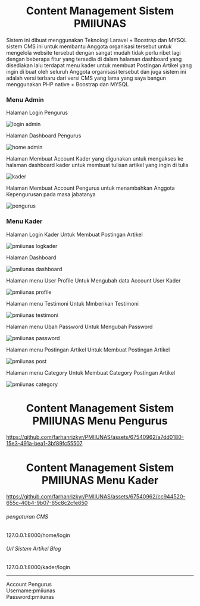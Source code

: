 <center><h1>Content Management Sistem PMIIUNAS</h1></center>
Sistem ini dibuat menggunakan Teknologi Laravel + Boostrap dan MYSQL sistem CMS ini untuk membantu Anggota organisasi tersebut untuk mengelola website tersebut  dengan sangat mudah tidak perlu ribet lagi dengan beberapa fitur yang tersedia di dalam halaman dashboard yang disediakan lalu terdapat menu kader untuk membuat Postingan Artikel yang ingin di buat oleh seluruh Anggota organisasi tersebut dan juga sistem ini adalah versi terbaru dari versi CMS yang lama yang saya bangun menggunakan PHP native + Boostrap dan MYSQL


<h3>Menu Admin</h3>
Halaman Login Pengurus

![login admin](https://github.com/farhanrizkyr/PMIIUNAS/assets/67540962/efe6f964-bb5f-4c37-b5b6-52d68daea1d5)

Halaman Dashboard Pengurus

![home admin](https://github.com/farhanrizkyr/PMIIUNAS/assets/67540962/000ec8fd-09a3-450b-ad77-f97c8cb5e0cd)

Halaman Membuat Account Kader yang digunakan untuk mengakses ke halaman dashboard kader untuk membuat tulisan artikel yang ingin di tulis

![kader](https://github.com/farhanrizkyr/PMIIUNAS/assets/67540962/c74ad22d-0e87-45a0-b6ac-566a03f3d655)

Halaman Membuat Account Pengurus untuk menambahkan Anggota Kepengurusan pada masa jabatanya 


![pengurus](https://github.com/farhanrizkyr/PMIIUNAS/assets/67540962/936a1d08-00a9-4cd1-bebd-41491af95da1)

<h3>Menu Kader</h3>
Halaman Login Kader Untuk Membuat Postingan Artikel


![pmiiunas logkader](https://github.com/farhanrizkyr/PMIIUNAS/assets/67540962/599f8dff-1d99-4f97-bfe7-3af7f5fff179)


Halaman Dashboard

![pmiiunas dashboard](https://github.com/farhanrizkyr/PMIIUNAS/assets/67540962/91218e39-d057-46f3-a84e-3b8fa699397f)


Halaman menu User Profile Untuk Mengubah data Account User Kader


![pmiiunas profile](https://github.com/farhanrizkyr/PMIIUNAS/assets/67540962/ca958990-a367-4083-bf28-6ac8462fd1a6)

Halaman menu Testimoni Untuk Mmberikan Testimoni


![pmiiunas testimoni](https://github.com/farhanrizkyr/PMIIUNAS/assets/67540962/9b8718c2-5435-4943-b56e-50eede11681b)


Halaman menu Ubah Password Untuk Mengubah Password


![pmiiunas password](https://github.com/farhanrizkyr/PMIIUNAS/assets/67540962/450617a1-bd00-4eea-a8ec-a4a9d1e94941)


Halaman menu Postingan Artikel Untuk Membuat Postingan Artikel


![pmiiunas post](https://github.com/farhanrizkyr/PMIIUNAS/assets/67540962/ce7d48f8-3000-4176-9965-e67247b37743)

Halaman menu Category Untuk Membuat Category Postingan Artikel


![pmiiunas category](https://github.com/farhanrizkyr/PMIIUNAS/assets/67540962/acc69229-744f-44b5-b37a-7f566fb3c967)



<center><h1>Content Management Sistem PMIIUNAS Menu Pengurus</h1></center>



https://github.com/farhanrizkyr/PMIIUNAS/assets/67540962/a7dd0180-15e3-491a-bea1-3bf89fc55507


<center><h1>Content Management Sistem PMIIUNAS Menu Kader</h1></center>

https://github.com/farhanrizkyr/PMIIUNAS/assets/67540962/cc944520-655c-40b4-9b07-65c8c2cfe650


<h6>pengaturan CMS</h6>
127.0.0.1:8000/home/login
<h6>Url Sistem Artikel Blog</h6>
127.0.0.1:8000/kader/login

<hr>
Account Pengurus
<br>
Username:pmiiunas
<br>
Password:pmiiunas


